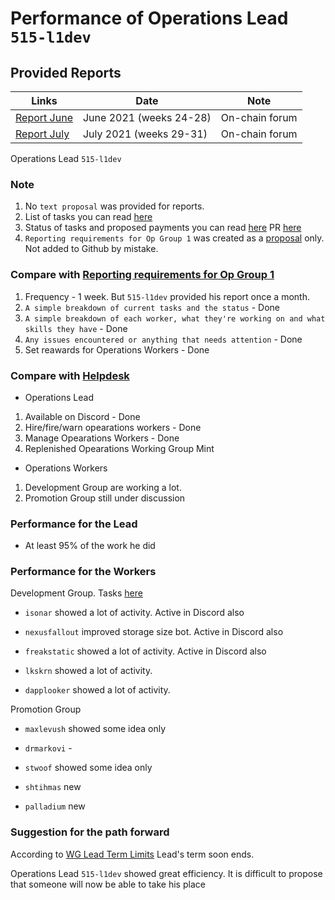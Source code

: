 # Performance of Operations Lead `515-l1dev`

## Provided Reports

| Links           | Date | Note |
|-----------------|------|------|
| [Report June](https://testnet.joystream.org/#/forum/threads/500?replyIdx=1) | June 2021 (weeks 24-28) | On-chain forum | 
| [Report July](https://testnet.joystream.org/#/forum/threads/500?replyIdx=2) | July 2021 (weeks 29-31) | On-chain forum | 

Operations Lead `515-l1dev`

### Note

1. No `text proposal` was provided for reports.
2. List of tasks you can read [here](https://github.com/Joystream/community-repo/blob/master/operations/operations_task_list.md)
3. Status of tasks and proposed payments you can read [here](https://testnet.joystream.org/#/proposals/347) PR [here](https://github.com/Joystream/community-repo/pull/248)
4. ``Reporting requirements for Op Group 1`` was created as a [proposal](https://testnet.joystream.org/#/proposals/142) only. Not added to Github by mistake.

### Compare with [Reporting requirements for Op Group 1](https://testnet.joystream.org/#/proposals/142)

1. Frequency - 1 week. But ``515-l1dev`` provided his report once a month.
2. ``A simple breakdown of current tasks and the status`` - Done
3. ``A simple breakdown of each worker, what they're working on and what skills they have`` - Done
4. ``Any issues encountered or anything that needs attention`` - Done
5. Set reawards for Operations Workers - Done

### Compare with [Helpdesk](https://github.com/Joystream/helpdesk/tree/master/roles/operators)

- Operations Lead

1. Available on Discord - Done 
2. Hire/fire/warn opearations workers - Done
3. Manage Opearations Workers - Done
4. Replenished Opearations Working Group Mint

- Operations Workers

1. Development Group are working a lot.
2. Promotion Group still under discussion

### Performance for the Lead

- At least 95% of the work he did

### Performance for the Workers

Development Group. Tasks [here](https://github.com/Joystream/community-repo/pull/248)

- `isonar` showed a lot of activity. Active in Discord also

- `nexusfallout` improved storage size bot. Active in Discord also

- `freakstatic` showed a lot of activity. Active in Discord also

- `lkskrn` showed a lot of activity.

- `dapplooker` showed a lot of activity.

Promotion Group

- `maxlevush` showed some idea only

- `drmarkovi` -

- `stwoof` showed some idea only

- `shtihmas` new

- `palladium` new

### Suggestion for the path forward

According to [WG Lead Term Limits](https://github.com/Joystream/community-repo/blob/master/rules/WG_Lead_Term_Limits.md) Lead's term soon ends. 

Operations Lead `515-l1dev` showed great efficiency. It is difficult to propose that someone will now be able to take his place
